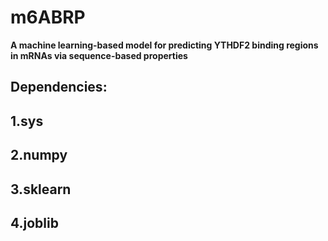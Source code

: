 # m6ABRP
**A machine learning-based model for predicting YTHDF2 binding regions in mRNAs via sequence-based properties**
## Dependencies:
## 1.sys
## 2.numpy
## 3.sklearn
## 4.joblib
